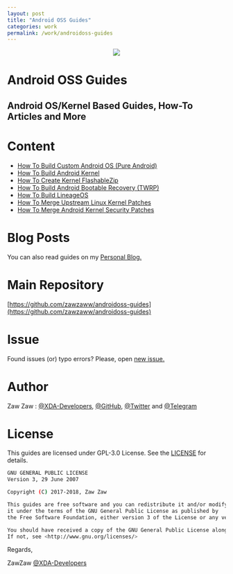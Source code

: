 ```yaml
---
layout: post
title: "Android OSS Guides"
categories: work
permalink: /work/androidoss-guides
---
```


<p align="center">
 <img src="https://images.wallpaperscraft.com/image/android_os_gray_robot_33642_1920x1080.jpg" />  
</p>

# Android OSS Guides

## Android OS/Kernel Based Guides, How-To Articles and More

# Content
- [How To Build Custom Android OS (Pure Android)](https://github.com/zawzaww/androidoss-guides/blob/android/guides/Building-Custom-Android-OS.md)
- [How To Build Android Kernel](https://github.com/zawzaww/androidoss-guides/blob/android/guides/Building-Android-Kernel.md)
- [How To Create Kernel FlashableZip](https://github.com/zawzaww/androidoss-guides/blob/android/guides/Creating-Kernel-FlashableZip.md)
- [How To Build Android Bootable Recovery (TWRP)](https://github.com/zawzaww/androidoss-guides/blob/android/guides/Building-TWRP-Recovery.md)
- [How To Build LineageOS](https://github.com/zawzaww/androidoss-guides/blob/android/guides/Building-LineageOS.md)
- [How To Merge Upstream Linux Kernel Patches](https://github.com/zawzaww/androidoss-guides/blob/android/guides/Merging-Upstream-Linux-Kernel-Patches.md)
- [How To Merge Android Kernel Security Patches](https://github.com/zawzaww/androidoss-guides/blob/android/guides/Merging-Kernel-Security-Patches.md)


# Blog Posts
You can also read guides on my [Personal Blog.](https://medium.com/zawzaww/tagged/how-to)


# Main Repository
[https://github.com/zawzaww/androidoss-guides](https://github.com/zawzaww/androidoss-guides)


# Issue
Found issues (or) typo errors? 
Please, open [new issue.](https://github.com/zawzaww/android-articles/issues/new)


# Author
Zaw Zaw : [@XDA-Developers](https://forum.xda-developers.com/member.php?u=7581611), [@GitHub](https://github.com/zawzaww), [@Twitter](https://twitter.com/zawzawwme) and [@Telegram](https://t.me/zawzaww)


# License
This guides are licensed under GPL-3.0 License. See the [LICENSE](https://github.com/zawzaww/android-articles/blob/android/LICENSE) for details.

```bash
GNU GENERAL PUBLIC LICENSE
Version 3, 29 June 2007

Copyright (C) 2017-2018, Zaw Zaw

This guides are free software and you can redistribute it and/or modify
it under the terms of the GNU General Public License as published by
the Free Software Foundation, either version 3 of the License or any version.

You should have received a copy of the GNU General Public License along with this program.
If not, see <http://www.gnu.org/licenses/>
```


Regards,

ZawZaw [@XDA-Developers](https://forum.xda-developers.com/member.php?u=7581611)

